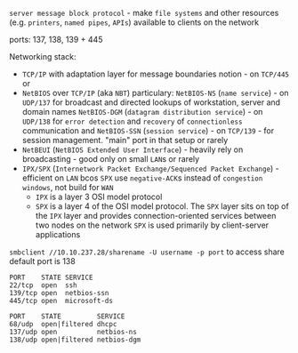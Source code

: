 `server message block protocol` - make `file systems` and other resources (e.g. `printers`, `named pipes`, `APIs`) available to clients on the network

ports: 137, 138, 139 + 445

Networking stack:
- `TCP/IP` with adaptation layer for message boundaries notion - on `TCP/445`
or
- `NetBIOS` over `TCP/IP` (aka `NBT`)
	particulary:
	`NetBIOS-NS` (`name service`) - on `UDP/137` for broadcast and directed lookups of workstation, server and domain names
	`NetBIOS-DGM` (`datagram distribution service`) - on `UDP/138` for `error detection` and `recovery` of `connectionless` communication
	and
	`NetBIOS-SSN` (`session service`) - on `TCP/139` - for session management. "main" port in that setup
or rarely
- `NetBEUI` (`NetBIOS Extended User Interface`) - heavily rely on broadcasting - good only on small `LAN`s
or rarely
- `IPX/SPX` (`Internetwork Packet Exchange/Sequenced Packet Exchange`) - efficient on `LAN` bcos `SPX` use `negative-ACK`s instead of `congestion windows`, not build for `WAN`
	- `IPX` is a layer 3 OSI model protocol
	- `SPX` is a layer 4 of the OSI model protocol. The `SPX` layer sits on top of the `IPX` layer and provides connection-oriented services between two nodes on the network
	  `SPX` is used primarily by client-server applications


`smbclient //10.10.237.28/sharename -U username -p port`
to access share
default port is 138


```
PORT    STATE SERVICE
22/tcp  open  ssh
139/tcp open  netbios-ssn
445/tcp open  microsoft-ds
```
```
PORT    STATE         SERVICE
68/udp  open|filtered dhcpc
137/udp open          netbios-ns
138/udp open|filtered netbios-dgm
```